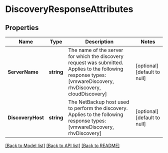 # DiscoveryResponseAttributes

## Properties
Name | Type | Description | Notes
------------ | ------------- | ------------- | -------------
**ServerName** | **string** | The name of the server for which the discovery request was submitted. Applies to the following response types: [vmwareDiscovery, rhvDiscovery, cloudDiscovery]  | [optional] [default to null]
**DiscoveryHost** | **string** | The NetBackup host used to perform the discovery. Applies to the following response types: [vmwareDiscovery, rhvDiscovery]  | [optional] [default to null]

[[Back to Model list]](../README.md#documentation-for-models) [[Back to API list]](../README.md#documentation-for-api-endpoints) [[Back to README]](../README.md)

